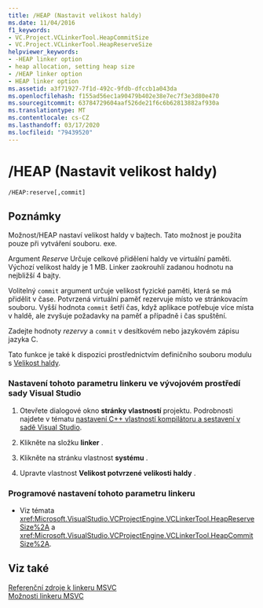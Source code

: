 ```yaml
---
title: /HEAP (Nastavit velikost haldy)
ms.date: 11/04/2016
f1_keywords:
- VC.Project.VCLinkerTool.HeapCommitSize
- VC.Project.VCLinkerTool.HeapReserveSize
helpviewer_keywords:
- -HEAP linker option
- heap allocation, setting heap size
- /HEAP linker option
- HEAP linker option
ms.assetid: a3f71927-7f1d-492c-9fdb-dfccb1a043da
ms.openlocfilehash: f155ad56ec1a90479b402e38e7ec7f3e3d80e470
ms.sourcegitcommit: 63784729604aaf526de21f6c6b62813882af930a
ms.translationtype: MT
ms.contentlocale: cs-CZ
ms.lasthandoff: 03/17/2020
ms.locfileid: "79439520"
---
```

# <a name="heap-set-heap-size"></a>/HEAP (Nastavit velikost haldy)

```
/HEAP:reserve[,commit]
```

## <a name="remarks"></a>Poznámky

Možnost/HEAP nastaví velikost haldy v bajtech. Tato možnost je použita pouze při vytváření souboru. exe.

Argument *Reserve* Určuje celkové přidělení haldy ve virtuální paměti. Výchozí velikost haldy je 1 MB. Linker zaokrouhlí zadanou hodnotu na nejbližší 4 bajty.

Volitelný `commit` argument určuje velikost fyzické paměti, která se má přidělit v čase. Potvrzená virtuální paměť rezervuje místo ve stránkovacím souboru. Vyšší hodnota `commit` šetří čas, když aplikace potřebuje více místa v haldě, ale zvyšuje požadavky na paměť a případně i čas spuštění.

Zadejte hodnoty *rezervy* a `commit` v desítkovém nebo jazykovém zápisu jazyka C.

Tato funkce je také k dispozici prostřednictvím definičního souboru modulu s [Velikost haldy](heapsize.md).

### <a name="to-set-this-linker-option-in-the-visual-studio-development-environment"></a>Nastavení tohoto parametru linkeru ve vývojovém prostředí sady Visual Studio

1. Otevřete dialogové okno **stránky vlastností** projektu. Podrobnosti najdete v tématu [nastavení C++ vlastností kompilátoru a sestavení v sadě Visual Studio](../working-with-project-properties.md).

1. Klikněte na složku **linker** .

1. Klikněte na stránku vlastnost **systému** .

1. Upravte vlastnost **Velikost potvrzené velikosti haldy** .

### <a name="to-set-this-linker-option-programmatically"></a>Programové nastavení tohoto parametru linkeru

- Viz témata <xref:Microsoft.VisualStudio.VCProjectEngine.VCLinkerTool.HeapReserveSize%2A> a <xref:Microsoft.VisualStudio.VCProjectEngine.VCLinkerTool.HeapCommitSize%2A>.

## <a name="see-also"></a>Viz také

[Referenční zdroje k linkeru MSVC](linking.md)<br/>
[Možnosti linkeru MSVC](linker-options.md)
